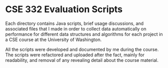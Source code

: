# CSE 332 Evaluation Scripts
Each directory contains Java scripts, brief usage discussions, and associated
files that I made in order to collect data automatically on performance for
different data structures and algorithms for each project in a CSE course at the
University of Washington. 

All the scripts were developed and documented by me during the course. The
scripts were refactored and uploaded after the fact, mainly for readability, and
removal of any revealing detail about the course material.
